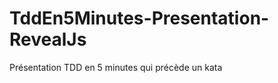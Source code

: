 TddEn5Minutes-Presentation-RevealJs
===================================

Présentation TDD en 5 minutes qui précède un kata
